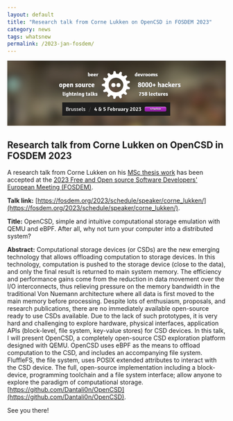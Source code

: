 ```yaml
---
layout: default
title: "Research talk from Corne Lukken on OpenCSD in FOSDEM 2023"
category: news
tags: whatsnew
permalink: /2023-jan-fosdem/
---
```


![](/images/2023-fosdem.png "FOSDEM2023")

## Research talk from Corne Lukken on OpenCSD in FOSDEM 2023

A research talk from Corne Lukken on his [MSc thesis work](https://drive.google.com/file/d/1hvZ1OmhFOMxcQIiHhyq7OGtz3hTlJ03m/view?usp=sharing) has been accepted at the [2023 Free and Open source Software Developers' European Meeting (FOSDEM)](https://fosdem.org/2023/). 

**Talk link:** [https://fosdem.org/2023/schedule/speaker/corne_lukken/](https://fosdem.org/2023/schedule/speaker/corne_lukken/).

**Title:** OpenCSD, simple and intuitive computational storage emulation with QEMU and eBPF. After all, why not turn your computer into a distributed system?

**Abstract:** Computational storage devices (or CSDs) are the new emerging technology that allows offloading computation to storage devices. In this technology, computation is pushed to the storage device (close to the data), and only the final result is returned to main system memory. The efficiency and performance gains come from the reduction in data movement over the I/O interconnects, thus relieving pressure on the memory bandwidth in the traditional Von Nuemann architecture where all data is first moved to the main memory before processing. Despite lots of enthusiasm, proposals, and research publications, there are no immediately available open-source ready to use CSDs available. Due to the lack of such prototypes, it is very hard and challenging to explore hardware, physical interfaces, application APIs (block-level, file system, key-value stores) for CSD devices. In this talk, I will present OpenCSD, a completely open-source CSD exploration platform designed with QEMU. OpenCSD uses eBPF as the means to offload computation to the CSD, and includes an accompanying file system. FluffleFS, the file system, uses POSIX extended attributes to interact with the CSD device. The full, open-source implementation including a block-device, programming toolchain and a file system interface; allow anyone to explore the paradigm of computational storage. [https://github.com/Dantali0n/OpenCSD](https://github.com/Dantali0n/OpenCSD).

See you there!
